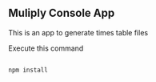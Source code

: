 

## Muliply Console App

This is an app to generate times table files

Execute this command

```

npm install

```